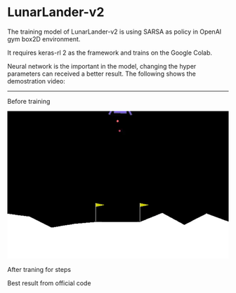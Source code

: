 # LunarLander-v2

The training model of LunarLander-v2 is using SARSA as policy in OpenAI gym box2D environment.

It requires keras-rl 2 as the framework and trains on the Google Colab.

Neural network is the important in the model, changing the hyper parameters can received a better result. The following shows the demostration video:

---

Before training

![aaa](https://github.com/susannawcl1120/LunarLander-v2/blob/master/ezgif.com-video-to-gif.gif)

After traning for steps

Best result from official code
